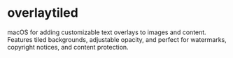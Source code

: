 # overlaytiled
macOS for adding customizable text overlays to images and content. Features tiled backgrounds, adjustable opacity, and perfect for watermarks, copyright notices, and content protection.
